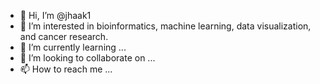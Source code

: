 - 👋 Hi, I’m @jhaak1
- 👀 I’m interested in bioinformatics, machine learning, data visualization, and cancer research.
- 🌱 I’m currently learning ...
- 💞️ I’m looking to collaborate on ...
- 📫 How to reach me ...

<!---
jhaak1/jhaak1 is a ✨ special ✨ repository because its `README.md` (this file) appears on your GitHub profile.
You can click the Preview link to take a look at your changes.
--->
